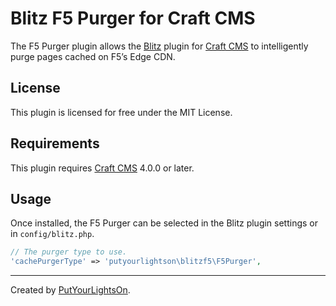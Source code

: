# Blitz F5 Purger for Craft CMS

The F5 Purger plugin allows the [Blitz](https://putyourlightson.com/plugins/blitz) plugin for [Craft CMS](https://craftcms.com/) to intelligently purge pages cached on F5’s Edge CDN.

## License

This plugin is licensed for free under the MIT License.

## Requirements

This plugin requires [Craft CMS](https://craftcms.com/) 4.0.0 or later.

## Usage

Once installed, the F5 Purger can be selected in the Blitz plugin settings or in `config/blitz.php`.

```php
// The purger type to use.
'cachePurgerType' => 'putyourlightson\blitzf5\F5Purger',

```

---

Created by [PutYourLightsOn](https://putyourlightson.com/).
